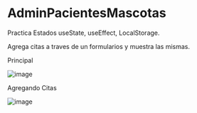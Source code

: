 # AdminPacientesMascotas

Practica Estados useState, useEffect, LocalStorage. 

Agrega citas a traves de un formularios y muestra las mismas. 

Principal

![image](https://user-images.githubusercontent.com/97762358/193065204-dddc8291-893a-458f-85c2-202f779173b6.png)

Agregando Citas

![image](https://user-images.githubusercontent.com/97762358/193065549-4e0e8c35-91e8-4042-8034-7ac29bc45a0d.png)
